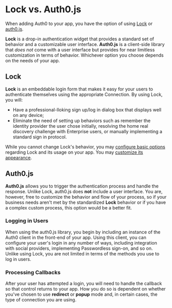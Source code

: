 # Lock vs. Auth0.js

When adding Auth0 to your app, you have the option of using [Lock](/libraries/lock) or [auth0.js](libraries/auth0js).

**Lock** is a drop-in authentication widget that provides a standard set of behavior and a customizable user interface. **Auth0.js** is a client-side library that *does not* come with a user interface but provides for near limitless customization in terms of behavior. Whichever option you choose depends on the needs of your app.

## Lock

**Lock** is an embeddable login form that makes it easy for your users to authenticate themselves using the appropriate Connection. By using Lock, you will:

* Have a professional-lloking sign up/log in dialog box that displays well on any device;
* Eliminate the need of setting up behaviors such as remember the identity provider the user chose initially, resolving the home real discovery challenge with Enterprise users, or manually implementing a standard sign in protocol. 

While you cannot change Lock's behavior, you may [configure basic options](https://auth0.com/docs/libraries/lock/customization) regarding Lock and its usage on your app. You may [customize its appearance](https://auth0.com/docs/libraries/lock/ui-customization).



## Auth0.js

**Auth0.js** allows you to trigger the authentication process and handle the response. Unlike Lock, auth0.js does **not** include a user interface. You are, however, free to customize the behavior and flow of your process, so if your business needs aren't met by the standardized **Lock** behavior or if you have a complex custom process, this option would be a better fit.

### Logging in Users

When using the auth0.js library, you begin by including an instance of the Auth0 client in the front-end of your app. Using this client, you can configure your user's login in any number of ways, including integration with social providers, implementing Passwordless sign-on, and so on. Unlike using Lock, you are not limited in terms of the methods you use to log in users.

### Processing Callbacks

After your user has attempted a login, you will need to handle the callback so that control returns to your app. How you do so is dependent on whether you've chosen to use **redirect** or **popup** mode and, in certain cases, the type of connection you are using.
